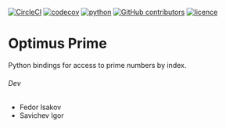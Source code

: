 [![CircleCI](https://circleci.com/gh/FrodoTheTrue/crypto-lab.svg?style=svg)](https://circleci.com/gh/FrodoTheTrue/crypto-lab)
[![codecov](https://codecov.io/gh/FrodoTheTrue/crypto-lab/branch/master/graph/badge.svg)](https://codecov.io/gh/FrodoTheTrue/crypto-lab)
[![python](https://img.shields.io/badge/python-3-blue.svg)](https://www.python.org)
[![GitHub contributors](https://img.shields.io/badge/contributors-2-blue.svg)](https://github.com/FrodoTheTrue/crypto-lab/graphs/contributors)
[![licence](https://img.shields.io/badge/license-ISC-blue.svg)](https://en.wikipedia.org/wiki/ISC_license)

# Optimus Prime
Python bindings for access to prime numbers by index.

###### Dev
- Fedor Isakov
- Savichev Igor